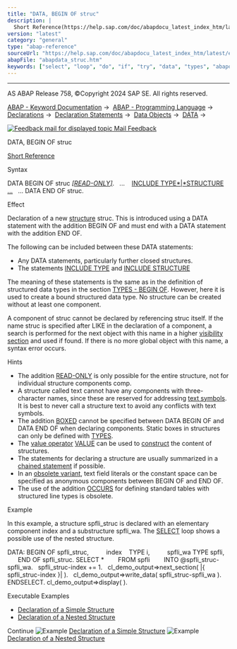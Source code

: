 ```yaml
---
title: "DATA, BEGIN OF struc"
description: |
  Short Reference(https://help.sap.com/doc/abapdocu_latest_index_htm/latest/en-US/abapdata_begin_of_shortref.htm) Syntax DATA BEGIN OF struc READ-ONLY(https://help.sap.com/doc/abapdocu_latest_index_htm/latest/en-US/abapdata_options.htm). ... INCLUDE TYPESTRUCTURE ...(https://help.sap.
version: "latest"
category: "general"
type: "abap-reference"
sourceUrl: "https://help.sap.com/doc/abapdocu_latest_index_htm/latest/en-US/abapdata_struc.htm"
abapFile: "abapdata_struc.htm"
keywords: ["select", "loop", "do", "if", "try", "data", "types", "abapdata", "struc"]
---
```


* * *

AS ABAP Release 758, ©Copyright 2024 SAP SE. All rights reserved.

[ABAP - Keyword Documentation](https://help.sap.com/doc/abapdocu_latest_index_htm/latest/en-US/abenabap.htm) →  [ABAP - Programming Language](https://help.sap.com/doc/abapdocu_latest_index_htm/latest/en-US/abenabap_reference.htm) →  [Declarations](https://help.sap.com/doc/abapdocu_latest_index_htm/latest/en-US/abendeclarations.htm) →  [Declaration Statements](https://help.sap.com/doc/abapdocu_latest_index_htm/latest/en-US/abenabap_declarations.htm) →  [Data Objects](https://help.sap.com/doc/abapdocu_latest_index_htm/latest/en-US/abenobjects_statements.htm) →  [DATA](https://help.sap.com/doc/abapdocu_latest_index_htm/latest/en-US/abapdata.htm) → 

 [![](Mail.gif?object=Mail.gif "Feedback mail for displayed topic") Mail Feedback](mailto:f1_help@sap.com?subject=Feedback%20on%20ABAP%20Documentation&body=Document:%20DATA%2C%20BEGIN%20OF%20struc%2C%20ABAPDATA_STRUC%2C%20758%0D%0A%0D%0AError:%0D%0A%0D%0A%0D%0A%0D%0ASuggestion%20for%20improvement:)

DATA, BEGIN OF struc

[Short Reference](https://help.sap.com/doc/abapdocu_latest_index_htm/latest/en-US/abapdata_begin_of_shortref.htm)

Syntax

DATA BEGIN OF struc [*\[*READ-ONLY*\]*](https://help.sap.com/doc/abapdocu_latest_index_htm/latest/en-US/abapdata_options.htm).
  ...
   [INCLUDE TYPE*|*STRUCTURE ...](https://help.sap.com/doc/abapdocu_latest_index_htm/latest/en-US/abapinclude_type.htm)
  ...
DATA END OF struc.

Effect

Declaration of a new [structure](https://help.sap.com/doc/abapdocu_latest_index_htm/latest/en-US/abendata_objects_structure.htm) struc. This is introduced using a DATA statement with the addition BEGIN OF and must end with a DATA statement with the addition END OF.

The following can be included between these DATA statements:

-   Any DATA statements, particularly further closed structures.
-   The statements [INCLUDE TYPE](https://help.sap.com/doc/abapdocu_latest_index_htm/latest/en-US/abapinclude_type.htm) and [INCLUDE STRUCTURE](https://help.sap.com/doc/abapdocu_latest_index_htm/latest/en-US/abapinclude_type.htm)

The meaning of these statements is the same as in the definition of structured data types in the section [TYPES - BEGIN OF](https://help.sap.com/doc/abapdocu_latest_index_htm/latest/en-US/abaptypes_struc.htm). However, here it is used to create a bound structured data type. No structure can be created without at least one component.

A component of struc cannot be declared by referencing struc itself. If the name struc is specified after LIKE in the declaration of a component, a search is performed for the next object with this name in a higher [visibility section](https://help.sap.com/doc/abapdocu_latest_index_htm/latest/en-US/abenlifetime_and_visibility.htm) and used if found. If there is no more global object with this name, a syntax error occurs.

Hints

-   The addition [READ-ONLY](https://help.sap.com/doc/abapdocu_latest_index_htm/latest/en-US/abapdata_options.htm) is only possible for the entire structure, not for individual structure components comp.
-   A structure called text cannot have any components with three-character names, since these are reserved for addressing [text symbols](https://help.sap.com/doc/abapdocu_latest_index_htm/latest/en-US/abentext_symbols.htm). It is best to never call a structure text to avoid any conflicts with text symbols.
-   The addition [BOXED](https://help.sap.com/doc/abapdocu_latest_index_htm/latest/en-US/abapdata_boxed.htm) cannot be specified between DATA BEGIN OF and DATA END OF when declaring components. Static boxes in structures can only be defined with [TYPES](https://help.sap.com/doc/abapdocu_latest_index_htm/latest/en-US/abaptypes_boxed.htm).
-   The [value operator](https://help.sap.com/doc/abapdocu_latest_index_htm/latest/en-US/abenvalue_operator_glosry.htm "Glossary Entry") [VALUE](https://help.sap.com/doc/abapdocu_latest_index_htm/latest/en-US/abenconstructor_expression_value.htm) can be used to [construct](https://help.sap.com/doc/abapdocu_latest_index_htm/latest/en-US/abenvalue_constructor_params_struc.htm) the content of structures.
-   The statements for declaring a structure are usually summarized in a [chained statement](https://help.sap.com/doc/abapdocu_latest_index_htm/latest/en-US/abenchained_statement_glosry.htm "Glossary Entry") if possible.
-   In an [obsolete variant](https://help.sap.com/doc/abapdocu_latest_index_htm/latest/en-US/abenanonymous_components.htm), text field literals or the constant space can be specified as anonymous components between BEGIN OF and END OF.
-   The use of the addition [OCCURS](https://help.sap.com/doc/abapdocu_latest_index_htm/latest/en-US/abapdata_begin_of_occurs.htm) for defining standard tables with structured line types is obsolete.

Example

In this example, a structure spfli\_struc is declared with an elementary component index and a substructure spfli\_wa. The [SELECT](https://help.sap.com/doc/abapdocu_latest_index_htm/latest/en-US/abapselect.htm) loop shows a possible use of the nested structure.

DATA: BEGIN OF spfli\_struc,
         index    TYPE i,
         spfli\_wa TYPE spfli,
      END OF spfli\_struc.
SELECT \*
       FROM spfli
       INTO @spfli\_struc-spfli\_wa.
  spfli\_struc-index += 1.
  cl\_demo\_output=>next\_section( |{ spfli\_struc-index }| ).
  cl\_demo\_output=>write\_data( spfli\_struc-spfli\_wa ).
ENDSELECT.
cl\_demo\_output=>display( ).

Executable Examples

-   [Declaration of a Simple Structure](https://help.sap.com/doc/abapdocu_latest_index_htm/latest/en-US/abensimple_structure_abexa.htm)
-   [Declaration of a Nested Structure](https://help.sap.com/doc/abapdocu_latest_index_htm/latest/en-US/abennested_structure_abexa.htm)

Continue
![Example](exa.gif "Example") [Declaration of a Simple Structure](https://help.sap.com/doc/abapdocu_latest_index_htm/latest/en-US/abensimple_structure_abexa.htm)
![Example](exa.gif "Example") [Declaration of a Nested Structure](https://help.sap.com/doc/abapdocu_latest_index_htm/latest/en-US/abennested_structure_abexa.htm)